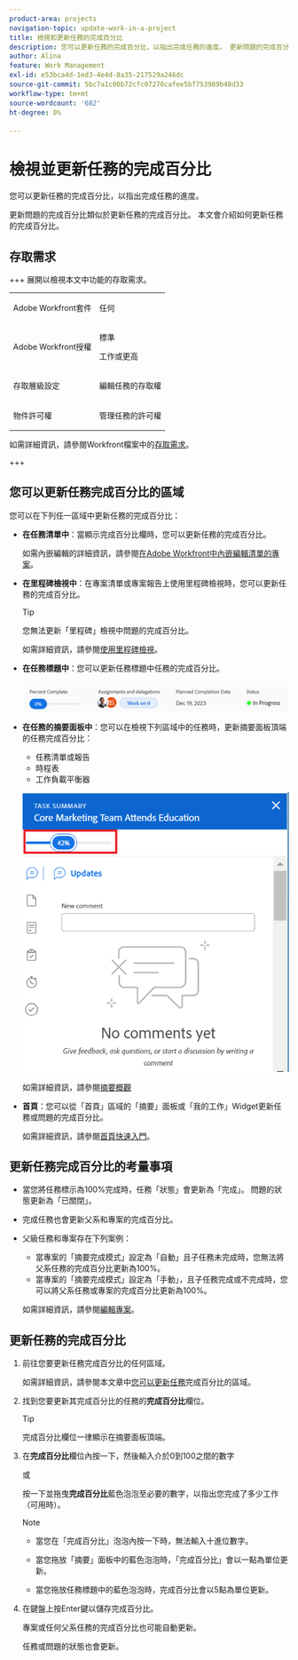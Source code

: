 ```yaml
---
product-area: projects
navigation-topic: update-work-in-a-project
title: 檢視和更新任務的完成百分比
description: 您可以更新任務的完成百分比，以指出完成任務的進度。 更新問題的完成百分比類似於更新任務的完成百分比。 本文會介紹如何更新任務的完成百分比。
author: Alina
feature: Work Management
exl-id: e53bca4d-1ed3-4e4d-8a35-217529a246dc
source-git-commit: 5bc7a1c00b72cfc07270cafee5bf753989b48d33
workflow-type: tm+mt
source-wordcount: '682'
ht-degree: 0%

---
```


# 檢視並更新任務的完成百分比

<!--Audited: 05/2025-->

您可以更新任務的完成百分比，以指出完成任務的進度。

更新問題的完成百分比類似於更新任務的完成百分比。 本文會介紹如何更新任務的完成百分比。

## 存取需求

+++ 展開以檢視本文中功能的存取需求。 

<table style="table-layout:auto"> 
 <col> 
 <col> 
 <tbody> 
  <tr> 
   <td role="rowheader">Adobe Workfront套件</td> 
   <td> <p>任何</p> </td> 
  </tr> 
  <tr> 
   <td role="rowheader">Adobe Workfront授權</td> 
   <td> <p>標準</p> 
   <p>工作或更高</p>
   </td> 
  </tr> 
  <tr> 
   <td role="rowheader">存取層級設定</td> 
   <td> <p>編輯任務的存取權</p> </td> 
  </tr> 
  <tr> 
   <td role="rowheader">物件許可權</td> 
   <td> <p>管理任務的許可權</p>  </td> 
  </tr> 
 </tbody> 
</table>

如需詳細資訊，請參閱Workfront檔案中的[存取需求](/help/quicksilver/administration-and-setup/add-users/access-levels-and-object-permissions/access-level-requirements-in-documentation.md)。

+++

<!--Old:
<table style="table-layout:auto"> 
 <col> 
 <col> 
 <tbody> 
  <tr> 
   <td role="rowheader">Adobe Workfront plan</td> 
   <td> <p>Any</p> </td> 
  </tr> 
  <tr> 
   <td role="rowheader">Adobe Workfront license*</td> 
   <td> <p>New license: Standard</p> 
   Or
   <p>Current license: Work or higher</p>
   </td> 
  </tr> 
  <tr> 
   <td role="rowheader">Access level configurations</td> 
   <td> <p>Edit access to Tasks</p> </td> 
  </tr> 
  <tr> 
   <td role="rowheader">Object permissions</td> 
   <td> <p>Manage permissions to the task</p>  </td> 
  </tr> 
 </tbody> 
</table>-->

## 您可以更新任務完成百分比的區域

您可以在下列任一區域中更新任務的完成百分比：

* **在任務清單中**：當顯示完成百分比欄時，您可以更新任務的完成百分比。

  如需內嵌編輯的詳細資訊，請參閱[在Adobe Workfront中內嵌編輯清單的專案](../../../workfront-basics/navigate-workfront/use-lists/inline-edit-objects.md)。

* **在里程碑檢視中**：在專案清單或專案報告上使用里程碑檢視時，您可以更新任務的完成百分比。

  >[!TIP]
  >
  >  您無法更新「里程碑」檢視中問題的完成百分比。


  如需詳細資訊，請參閱[使用里程碑檢視](../../../reports-and-dashboards/reports/reporting-elements/use-milestone-view.md)。

* **在任務標題中**：您可以更新任務標題中任務的完成百分比。

  ![](assets/nwe-updatetaskpercentinheader-350x54.png)

* **在任務的摘要面板中**：您可以在檢視下列區域中的任務時，更新摘要面板頂端的任務完成百分比：

   * 任務清單或報告
   * 時程表
   * 工作負載平衡器

  ![](assets/update-percent-complete-in-task-summary-highlighted.png)

  如需詳細資訊，請參閱[摘要概觀](/help/quicksilver/workfront-basics/the-new-workfront-experience/summary-overview.md)

* **首頁**：您可以從「首頁」區域的「摘要」面板或「我的工作」Widget更新任務或問題的完成百分比。

  如需詳細資訊，請參閱[首頁快速入門](/help/quicksilver/workfront-basics/using-home/using-the-home-area/get-started-with-home.md)。

## 更新任務完成百分比的考量事項

* 當您將任務標示為100%完成時，任務「狀態」會更新為「完成」。 問題的狀態更新為「已關閉」。
* 完成任務也會更新父系和專案的完成百分比。
* 父級任務和專案存在下列案例：
   * 當專案的「摘要完成模式」設定為「自動」且子任務未完成時，您無法將父系任務的完成百分比更新為100%。
   * 當專案的「摘要完成模式」設定為「手動」，且子任務完成或不完成時，您可以將父系任務或專案的完成百分比更新為100%。

  如需詳細資訊，請參閱[編輯專案](../manage-projects/edit-projects.md)。

## 更新任務的完成百分比

1. 前往您要更新任務完成百分比的任何區域。

   如需詳細資訊，請參閱本文章中[您可以更新任務](#areas-where-you-can-update-the-percent-complete-of-a-task)完成百分比的區域。

1. 找到您要更新其完成百分比的任務的&#x200B;**完成百分比**&#x200B;欄位。

   >[!TIP]
   >
   >完成百分比欄位一律顯示在摘要面板頂端。

1. 在&#x200B;**完成百分比**&#x200B;欄位內按一下，然後輸入介於0到100之間的數字

   或

   按一下並拖曳&#x200B;**完成百分比**&#x200B;藍色泡泡至必要的數字，以指出您完成了多少工作（可用時）。

   >[!NOTE]
   >
   >    * 當您在「完成百分比」泡泡內按一下時，無法輸入十進位數字。
   >    * 當您拖放「摘要」面板中的藍色泡泡時，「完成百分比」會以一點為單位更新。
   >
   >    * 當您拖放任務標題中的藍色泡泡時，完成百分比會以5點為單位更新。

1. 在鍵盤上按Enter鍵以儲存完成百分比。

   專案或任何父系任務的完成百分比也可能自動更新。

   任務或問題的狀態也會更新。

